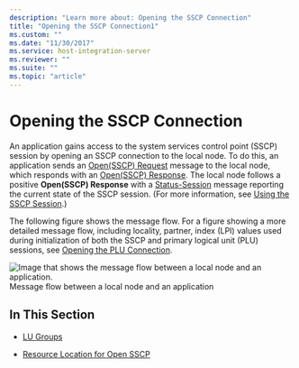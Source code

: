 ```yaml
---
description: "Learn more about: Opening the SSCP Connection"
title: "Opening the SSCP Connection1"
ms.custom: ""
ms.date: "11/30/2017"
ms.service: host-integration-server
ms.reviewer: ""
ms.suite: ""
ms.topic: "article"
---
```

# Opening the SSCP Connection
An application gains access to the system services control point (SSCP) session by opening an SSCP connection to the local node. To do this, an application sends an [Open(SSCP) Request](./open-sscp-request2.md) message to the local node, which responds with an [Open(SSCP) Response](./open-sscp-response1.md). The local node follows a positive **Open(SSCP) Response** with a [Status-Session](./status-session2.md) message reporting the current state of the SSCP session. (For more information, see [Using the SSCP Session](../core/sscp-session2.md).)  
  
 The following figure shows the message flow. For a figure showing a more detailed message flow, including locality, partner, index (LPI) values used during initialization of both the SSCP and primary logical unit (PLU) sessions, see [Opening the PLU Connection](../core/opening-the-plu-connection1.md).  
  
 ![Image that shows the message flow between a local node and an application.](../core/media/his-32703c.gif "his_32703c")  
Message flow between a local node and an application  
  
## In This Section  
  
-   [LU Groups](../core/lu-groups1.md)  
  
-   [Resource Location for Open SSCP](../core/resource-location-for-open-sscp2.md)

